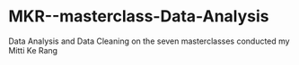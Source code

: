 # MKR--masterclass-Data-Analysis
Data Analysis and Data Cleaning on the seven masterclasses conducted my Mitti Ke Rang
